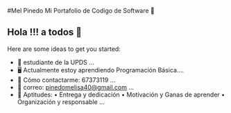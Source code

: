 #Mel Pinedo Mi Portafolio de Codigo de Software 👋
## Hola !!! a todos 👋


Here are some ideas to get you started:

- 🔭 estudiante de la UPDS ...
- 🖥️ Actualmente estoy aprendiendo Programación Básica.... 
- 📲 Cómo contactarme: 67373119 ...  
- 📂 correo: pinedomelisa40@gmail.com ... 
- 🧏 Aptitudes: • Entrega y dedicación
                • Motivación y Ganas de aprender
                • Organización y responsable  ... 


